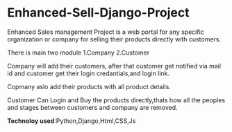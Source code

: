 # Enhanced-Sell-Django-Project

Enhanced Sales management Project is a web portal for any specific organization or company for selling their products directly with customers.

There is main two module 1.Company 2.Customer

Company will add their customers, after that customer get notified via mail id and customer get their login credantials,and login link.

Copmany aslo add their products with all product details.

Customer Can Login and Buy the products directly,thats how all the peoples and stages between customers and company are removed.

**Technoloy used**:Python,Django,Html,CSS,Js
